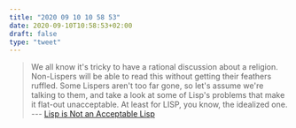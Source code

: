 ```yaml
---
title: "2020 09 10 10 58 53"
date: 2020-09-10T10:58:53+02:00
draft: false
type: "tweet"
---
```

> We all know it's tricky to have a rational discussion about a religion. Non-Lispers will be able to read this without getting their feathers ruffled. Some Lispers aren't too far gone, so let's assume we're talking to them, and take a look at some of Lisp's problems that make it flat-out unacceptable. At least for LISP, you know, the idealized one. --- [Lisp is Not an Acceptable Lisp](https://steve-yegge.blogspot.com/2006/04/lisp-is-not-acceptable-lisp.html?m=1)

